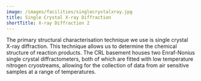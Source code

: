 ```yaml
---
image: /images/facilities/singlecrystalxray.jpg
title: Single Crystal X-ray Diffraction
shortTitle: X-ray Diffraction 2
---
```


The primary structural characterisation technique we use is single crystal X-ray diffraction. This technique allows us to determine the chemical structure of reaction products. The CRL basement houses two Enraf-Nonius single crystal diffractometers, both of which are fitted with low temperature nitrogen cryostreams, allowing for the collection of data from air sensitive samples at a range of temperatures. 